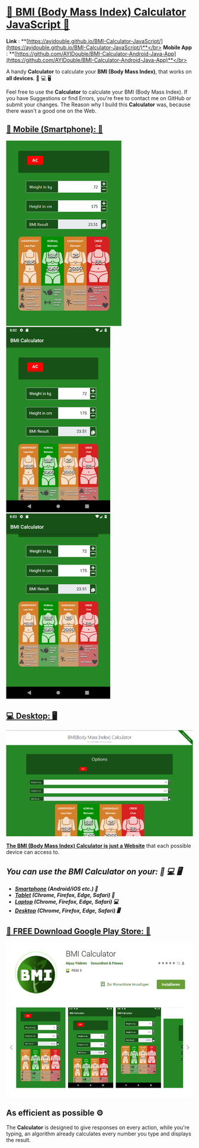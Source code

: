 # [📱 BMI (Body Mass Index) Calculator JavaScript 📱](https://ayidouble.github.io/BMI-Calculator-JavaScript/)

**Link** : **[https://ayidouble.github.io/BMI-Calculator-JavaScript/](https://ayidouble.github.io/BMI-Calculator-JavaScript/)**</br>
**Mobile App** : **[https://github.com/AYIDouble/BMI-Calculator-Android-Java-App](https://github.com/AYIDouble/BMI-Calculator-Android-Java-App)**</br>

A handy **Calculator** to calculate your **BMI (Body Mass Index)**, that works on **all devices**. 📱 💻 🖥

Feel free to use the **Calculator** to calculate your BMI (Body Mass Index).
If you have Suggestions or find Errors, you're free to contact me on GitHub or submit your changes.
The Reason why I build this **Calculator** was, because there wasn't a good one on the Web.
## [📱 Mobile (Smartphone): 📱](https://ayidouble.github.io/BMI-Calculator-JavaScript)
![BMI Calculator Body Mass Index Chart Mobile (Smartphone)](Images/BMI-Calculator-v1-Mobile-Image.png)
![BMI Calculator Body Mass Index Chart Mobile (Smartphone)](Images/BMI-Calculator-Android_1.png)
![BMI Calculator Body Mass Index Chart Mobile (Smartphone)](Images/BMI-Calculator-Android_2.png)

## [💻 Desktop: 🖥](https://ayidouble.github.io/BMI-Calculator-JavaScript)
![BMI Calculator Body Mass Index Chart](Images/BMI-Calculator-v1-Image.png)

**[The BMI (Body Mass Index) Calculator is just a Website](https://ayidouble.github.io/BMI-Calculator-JavaScript)** that each possible device can access to.</br>
## ***You can use the BMI Calculator on your: 📱 💻 🖥***
- ***[Smartphone](https://ayidouble.github.io/BMI-Calculator-JavaScript) (Android/iOS etc.) 📱***
- ***[Tablet](https://ayidouble.github.io/BMI-Calculator-JavaScript) (Chrome, Firefox, Edge, Safari) 📱***
- ***[Laptop](https://ayidouble.github.io/BMI-Calculator-JavaScript) (Chrome, Firefox, Edge, Safari) 💻***
- ***[Desktop](https://ayidouble.github.io/BMI-Calculator-JavaScript) (Chrome, Firefox, Edge, Safari) 🖥***


## [📱 FREE Download Google Play Store: 📱](https://play.google.com/store/apps/details?id=com.bmicalculator.ayidouble.bmicalculator.app)
![Free Google Play Store Binary Calculator Addition Subtraction Multiplication Division NOT AND OR XOR Mobile (Smartphone)](Images/BMI-Calculator-Google-Play.png)

## As efficient as possible ⚙️

The **Calculator** is designed to give responses on every action,
while you're typing, an algorithm already calculates every number you type and displays the result.
